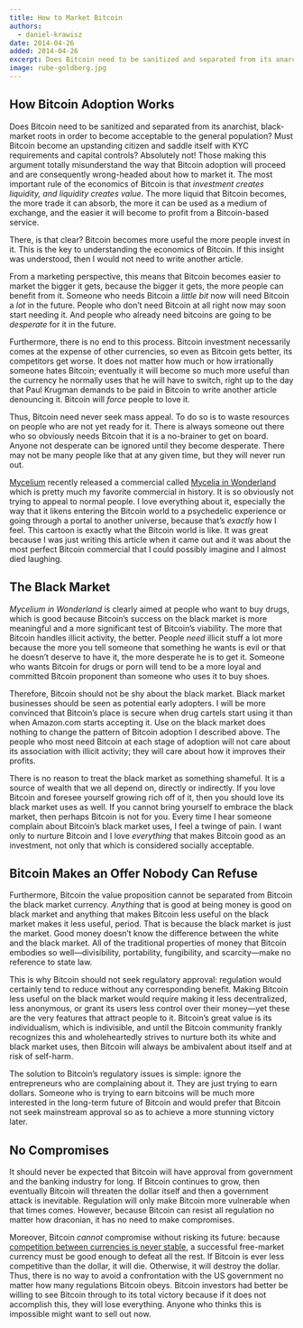```yaml
---
title: How to Market Bitcoin
authors:
  - daniel-krawisz
date: 2014-04-26
added: 2014-04-26
excerpt: Does Bitcoin need to be sanitized and separated from its anarchist, black-market roots in order to become acceptable to the general population? Absolutely not!
image: rube-goldberg.jpg
---
```


## How Bitcoin Adoption Works

Does Bitcoin need to be sanitized and separated from its anarchist, black-market roots in order to become acceptable to the general population? Must Bitcoin become an upstanding citizen and saddle itself with KYC requirements and capital controls? Absolutely not! Those making this argument totally misunderstand the way that Bitcoin adoption will proceed and are consequently wrong-headed about how to market it. The most important rule of the economics of Bitcoin is that _investment creates liquidity, and liquidity creates value_. The more liquid that Bitcoin becomes, the more trade it can absorb, the more it can be used as a medium of exchange, and the easier it will become to profit from a Bitcoin-based service.

There, is that clear? Bitcoin becomes more useful the more people invest in it. This is the key to understanding the economics of Bitcoin. If this insight was understood, then I would not need to write another article.

From a marketing perspective, this means that Bitcoin becomes easier to market the bigger it gets, because the bigger it gets, the more people can benefit from it. Someone who needs Bitcoin a _little bit_ now will need Bitcoin a _lot_ in the future. People who don’t need Bitcoin at all right now may soon start needing it. And people who already need bitcoins are going to be _desperate_ for it in the future.

Furthermore, there is no end to this process. Bitcoin investment necessarily comes at the expense of other currencies, so even as Bitcoin gets better, its competitors get worse. It does not matter how much or how irrationally someone hates Bitcoin; eventually it will become so much more useful than the currency he normally uses that he will have to switch, right up to the day that Paul Krugman demands to be paid in Bitcoin to write another article denouncing it. Bitcoin will _force_ people to love it.

Thus, Bitcoin need never seek mass appeal. To do so is to waste resources on people who are not yet ready for it. There is always someone out there who so obviously needs Bitcoin that it is a no-brainer to get on board. Anyone not desperate can be ignored until they become desperate. There may not be many people like that at any given time, but they will never run out.

[Mycelium](http://mycelium.com/) recently released a commercial called [Mycelia in Wonderland](https://www.youtube.com/watch?v=2_h9ZZwhwBg) which is pretty much my favorite commercial in history. It is so obviously not trying to appeal to normal people. I love everything about it, especially the way that it likens entering the Bitcoin world to a psychedelic experience or going through a portal to another universe, because that’s _exactly_ how I feel. This cartoon is exactly what the Bitcoin world is like. It was great because I was just writing this article when it came out and it was about the most perfect Bitcoin commercial that I could possibly imagine and I almost died laughing.

## The Black Market

_Mycelium in Wonderland_ is clearly aimed at people who want to buy drugs, which is good because Bitcoin’s success on the black market is more meaningful and a more significant test of Bitcoin’s viability. The more that Bitcoin handles illicit activity, the better. People _need_ illicit stuff a lot more because the more you tell someone that something he wants is evil or that he doesn’t deserve to have it, the more desperate he is to get it. Someone who wants Bitcoin for drugs or porn will tend to be a more loyal and committed Bitcoin proponent than someone who uses it to buy shoes.

Therefore, Bitcoin should not be shy about the black market. Black market businesses should be seen as potential early adopters. I will be more convinced that Bitcoin’s place is secure when drug cartels start using it than when Amazon.com starts accepting it. Use on the black market does nothing to change the pattern of Bitcoin adoption I described above. The people who most need Bitcoin at each stage of adoption will not care about its association with illicit activity; they will care about how it improves their profits.

There is no reason to treat the black market as something shameful. It is a source of wealth that we all depend on, directly or indirectly. If you love Bitcoin and foresee yourself growing rich off of it, then you should love its black market uses as well. If you cannot bring yourself to embrace the black market, then perhaps Bitcoin is not for you. Every time I hear someone complain about Bitcoin’s black market uses, I feel a twinge of pain. I want only to nurture Bitcoin and I love _everything_ that makes Bitcoin good as an investment, not only that which is considered socially acceptable.

## Bitcoin Makes an Offer Nobody Can Refuse

Furthermore, Bitcoin the value proposition cannot be separated from Bitcoin the black market currency. _Anything_ that is good at being money is good on black market and anything that makes Bitcoin less useful on the black market makes it less useful, period. That is because the black market is just the market. Good money doesn’t know the difference between the white and the black market. All of the traditional properties of money that Bitcoin embodies so well—divisibility, portability, fungibility, and scarcity—make no reference to state law.

This is why Bitcoin should not seek regulatory approval: regulation would certainly tend to reduce without any corresponding benefit. Making Bitcoin less useful on the black market would require making it less decentralized, less anonymous, or grant its users less control over their money—yet these are the very features that attract people to it. Bitcoin’s great value is its individualism, which is indivisible, and until the Bitcoin community frankly recognizes this and wholeheartedly strives to nurture both its white and black market uses, then Bitcoin will always be ambivalent about itself and at risk of self-harm.

The solution to Bitcoin’s regulatory issues is simple: ignore the entrepreneurs who are complaining about it. They are just trying to earn dollars. Someone who is trying to earn bitcoins will be much more interested in the long-term future of Bitcoin and would prefer that Bitcoin not seek mainstream approval so as to achieve a more stunning victory later.

## No Compromises

It should never be expected that Bitcoin will have approval from government and the banking industry for long. If Bitcoin continues to grow, then eventually Bitcoin will threaten the dollar itself and then a government attack is inevitable. Regulation will only make Bitcoin more vulnerable when that times comes. However, because Bitcoin can resist all regulation no matter how draconian, it has no need to make compromises.

Moreover, Bitcoin _cannot_ compromise without risking its future: because [competition between currencies is never stable](/mempool/why-bitcoin-will-continue-to-grow), a successful free-market currency must be good enough to defeat all the rest. If Bitcoin is ever less competitive than the dollar, it will die. Otherwise, it will destroy the dollar. Thus, there is no way to avoid a confrontation with the US government no matter how many regulations Bitcoin obeys. Bitcoin investors had better be willing to see Bitcoin through to its total victory because if it does not accomplish this, they will lose everything. Anyone who thinks this is impossible might want to sell out now.
